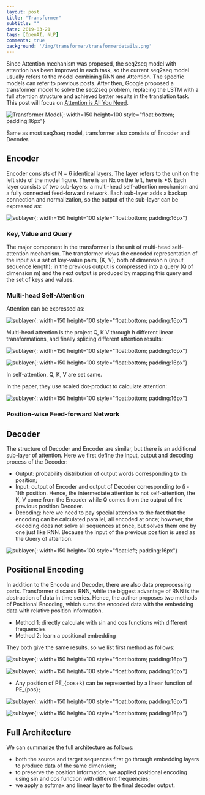 ```yaml
---
layout: post
title: "Transformer"
subtitle: ""
date: 2019-03-21
tags: [OpenAI, NLP]
comments: true
background: '/img/transformer/transformerdetails.png'
---
```

Since Attention mechanism was proposed, the seq2seq model with attention has been improved in each task, so the current seq2seq model usually refers to the model combining RNN and Attention. The specific models can refer to previous posts. After then, Google proposed a transformer model to solve the seq2seq problem, replacing the LSTM with a full attention structure and achieved better results in the translation task. This post will focus on [Attention is All You Need](https://arxiv.org/pdf/1706.03762).

![Transformer Model](https://mengxinji.github.io/blogs/img/transformer/transformer.jpg){: width=150 height=100 style="float:bottom; padding:16px"}

Same as most seq2seq model, transformer also consists of Encoder and Decoder. 

## Encoder
Encoder consists of N = 6 identical layers. The layer refers to the unit on the left side of the model figure. There is an Nx on the left, here is *6. Each layer consists of two sub-layers: a multi-head self-attention mechanism and a fully connected feed-forward network. Each sub-layer adds a backup connection and normalization, so the output of the sub-layer can be expressed as:

![sublayer](https://mengxinji.github.io/Blog/images/transformer/encoder1.svg){: width=150 height=100 style="float:bottom; padding:16px"}


### Key, Value and Query
The major component in the transformer is the unit of multi-head self-attention mechanism. The transformer views the encoded representation of the input as a set of key-value pairs, (K, V), both of dimension n (input sequence length); in the previous output is compressed into a query (Q of dimension m) and the next output is produced by mapping this query and the set of keys and values.

### Multi-head Self-Attention
Attention can be expressed as:

![sublayer](https://mengxinji.github.io/blogs/img/transformer/attentionoutput.svg){: width=150 height=100 style="float:bottom; padding:16px"}

Multi-head attention is the project Q, K V through h different linear transformations, and finally splicing different attention results:

![sublayer](https://mengxinji.github.io/blogs/img/transformer/multihead.svg){: width=150 height=100 style="float:bottom; padding:16px"}

![sublayer](https://mengxinji.github.io/blogs/img/transformer/head.svg){: width=150 height=100 style="float:bottom; padding:16px"}

In self-attention, Q, K, V are set same.

In the paper, they use scaled dot-product to calculate attention:

![sublayer](https://mengxinji.github.io/blogs/img/transformer/attentionscaled.svg){: width=150 height=100 style="float:bottom; padding:16px"}


### Position-wise Feed-forward Network


## Decoder 
The structure of Decoder and Encoder are similar, but there is an additional sub-layer of attention. Here we first define the input, output and decoding process of the Decoder:

* Output: probability distribution of output words corresponding to ith position;
* Input: output of Encoder and output of Decoder corresponding to (i - 1)th position. Hence, the intermediate attention is not self-attention, the K, V come from the Encoder while Q comes from the output of the previous position Decoder.
* Decoding: here we need to pay special attention to the fact that the encoding can be calculated parallel, all encoded at once; however, the decoding does not solve all sequences at once, but solves them one by one just like RNN. Because the input of the previous position is used as the Query of attention. 


![sublayer](https://mengxinji.github.io/blogs/img/transformer/scaledAttention.jpg){: width=150 height=100 style="float:left; padding:16px"}


## Positional Encoding
In addition to the Encode and Decoder, there are also data preprocessing parts. Transformer discards RNN, while the biggest advantage of RNN is the abstraction of data in time series. Hence, the author proposes two methods of Positional Encoding, which sums the encoded data with the embedding data with relative position information.

* Method 1: directly calculate with sin and cos functions with different frequencies
* Method 2: learn a positional embedding

They both give the same results, so we list first method as follows:

![sublayer](https://mengxinji.github.io/blogs/img/transformer/PE1.svg){: width=150 height=100 style="float:bottom; padding:16px"}

![sublayer](https://mengxinji.github.io/blogs/img/transformer/PE2.svg){: width=150 height=100 style="float:bottom; padding:16px"}


* Any position of PE_{pos+k} can be represented by a linear function of PE_{pos};

![sublayer](https://mengxinji.github.io/blogs/img/transformer/cos.svg){: width=150 height=100 style="float:bottom; padding:16px"}

![sublayer](https://mengxinji.github.io/blogs/img/transformer/sin.svg){: width=150 height=100 style="float:bottom; padding:16px"}
 

## Full Architecture
We can summarize the full architecture as follows:

* both the source and target sequences first go through embedding layers to produce data of the same dimension;
* to preserve the position information, we applied positional encoding using sin and cos function with different frequencies;
* we apply a softmax and linear layer to the final decoder output.

<!--
![Full Architecture](https://mengxinji.github.io/blogs/img/transformer/transformerdetails.png){: width=5 height=3 style="float:bottom; padding:8px"}



$$( 2 + 4_{i} = 5$$

$$ 
\begin{align*}
	&a + b = \alpha\\
	&c + d = \beta
\end{align*}
$$
-->






